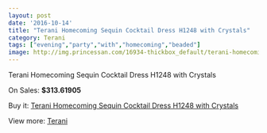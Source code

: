 ```yaml
---
layout: post
date: '2016-10-14'
title: "Terani Homecoming Sequin Cocktail Dress H1248 with Crystals"
category: Terani
tags: ["evening","party","with","homecoming","beaded"]
image: http://img.princessan.com/16934-thickbox_default/terani-homecoming-sequin-cocktail-dress-h1248-with-crystals.jpg
---
```

Terani Homecoming Sequin Cocktail Dress H1248 with Crystals

On Sales: **$313.61905**
<a href="https://www.princessan.com/en/terani/8006-terani-homecoming-sequin-cocktail-dress-h1248-with-crystals.html"><amp-img layout="responsive" width="600" height="600" src="//img.princessan.com/16934-thickbox_default/terani-homecoming-sequin-cocktail-dress-h1248-with-crystals.jpg" alt="Terani Homecoming Sequin Cocktail Dress H1248 with Crystals 0" /></a>
<a href="https://www.princessan.com/en/terani/8006-terani-homecoming-sequin-cocktail-dress-h1248-with-crystals.html"><amp-img layout="responsive" width="600" height="600" src="//img.princessan.com/16935-thickbox_default/terani-homecoming-sequin-cocktail-dress-h1248-with-crystals.jpg" alt="Terani Homecoming Sequin Cocktail Dress H1248 with Crystals 1" /></a>

Buy it: [Terani Homecoming Sequin Cocktail Dress H1248 with Crystals](https://www.princessan.com/en/terani/8006-terani-homecoming-sequin-cocktail-dress-h1248-with-crystals.html "Terani Homecoming Sequin Cocktail Dress H1248 with Crystals")

View more: [Terani](https://www.princessan.com/en/64-terani "Terani")